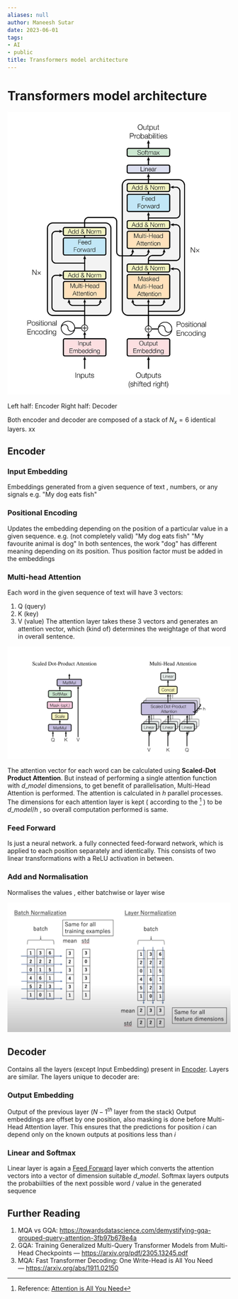 ```yaml
---
aliases: null
author: Maneesh Sutar
date: 2023-06-01
tags:
- AI
- public
title: Transformers model architecture
---
```


# Transformers model architecture

![400](Artifacts/Transformers_architecture.jpeg)

Left half: Encoder
Right half: Decoder

Both encoder and decoder are composed of a stack of $N_x = 6$ identical layers.
xx

## Encoder

### Input Embedding

Embeddings generated from a given sequence of text , numbers, or any signals
e.g. "My dog eats fish"

### Positional Encoding

Updates the embedding depending on the position of a particular value in a given sequence.
e.g. (not completely valid) "My dog eats fish" "My favourite animal is dog"
In both sentences, the work "dog" has different meaning depending on its position.
Thus position factor must be added in the embeddings

### Multi-head Attention

Each word in the given sequence of text will have 3 vectors:

1. Q (query)
1. K (key)
1. V (value)
   The attention layer takes these 3 vectors and generates an attention vector, which (kind of) determines the weightage of that word in overall sentence.

![600](Artifacts/Multi_head_attention.jpeg)

The attention vector for each word can be calculated using **Scaled-Dot Product Attention**.
But instead of performing a single attention function with $d\_{model}$ dimensions, to get benefit of parallelisation, Multi-Head Attention is performed. The attention is calculated in $h$ parallel processes. The dimensions for each attention layer is kept ( according to the [^1] ) to be $d\_{model} / h$ , so overall computation performed is same.

[^1]: Reference: [Attention is All You Need](https://arxiv.org/abs/1706.03762)

### Feed Forward

Is just a neural network. a fully connected feed-forward network, which is applied to each position separately and identically. This consists of two linear transformations with a ReLU activation in between.

### Add and Normalisation

Normalises the values , either batchwise or layer wise

![600](Artifacts/normalization_types.jpeg)

## Decoder

Contains all the layers (except Input Embedding) present in [Encoder](#encoder). Layers are similar. The layers unique to decoder are:

### Output Embedding

Output of the previous layer ($N-1 ^{th}$ layer from the stack)
Output embeddings are offset by one position, also masking is done before Multi-Head Attention layer. This ensures that the predictions for position $i$ can depend only on the known outputs at positions less than $i$

### Linear and Softmax

Linear layer is again a [Feed Forward](#feed-forward) layer which converts the attention vectors into a vector of dimension suitable $d\_{model}$. Softmax layers outputs the probabiilties of the next possible word / value in the generated sequence

## Further Reading

1. MQA vs GQA: <https://towardsdatascience.com/demystifying-gqa-grouped-query-attention-3fb97b678e4a>
1. GQA: Training Generalized Multi-Query Transformer Models from Multi-Head Checkpoints — <https://arxiv.org/pdf/2305.13245.pdf>
1. MQA: Fast Transformer Decoding: One Write-Head is All You Need — <https://arxiv.org/abs/1911.02150>
